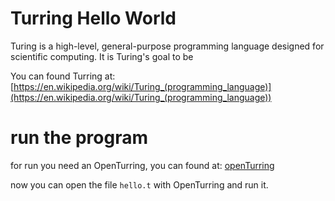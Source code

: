 # Turring Hello World

Turing is a high-level, general-purpose programming language
designed for scientific computing. It is Turing's goal to be

You can found Turring at: [https://en.wikipedia.org/wiki/Turing_(programming_language)](https://en.wikipedia.org/wiki/Turing_(programming_language))

# run the program

for run you need an OpenTurring, you can found at: [openTurring](http://tristan.hume.ca/openturing/)

now you can open the file `hello.t` with OpenTurring and run it.